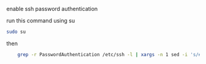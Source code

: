 enable ssh password authentication

run this command using su

```bash
sudo su
```
then
```bash
	grep -r PasswordAuthentication /etc/ssh -l | xargs -n 1 sed -i 's/#\s*PasswordAuthentication\s.*$/PasswordAuthentication yes/; s/^PasswordAuthentication\s*no$/PasswordAuthentication yes/'
```



